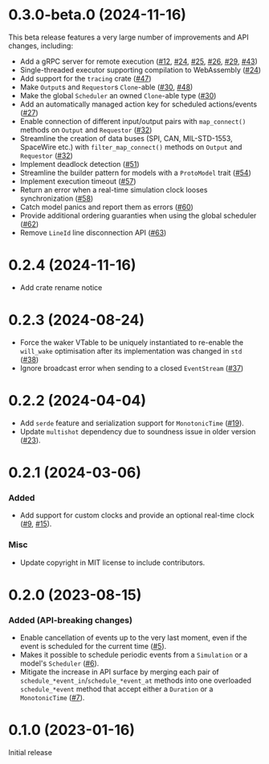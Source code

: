# 0.3.0-beta.0 (2024-11-16)

This beta release features a very large number of improvements and API changes,
including: 

- Add a gRPC server for remote execution ([#12], [#24], [#25], [#26], [#29],
  [#43])
- Single-threaded executor supporting compilation to WebAssembly ([#24])
- Add support for the `tracing` crate ([#47])
- Make `Output`s and `Requestor`s `Clone`-able ([#30], [#48]) 
- Make the global `Scheduler` an owned `Clone`-able type ([#30]) 
- Add an automatically managed action key for scheduled actions/events ([#27])
- Enable connection of different input/output pairs with `map_connect()` methods
  on `Output` and `Requestor` ([#32])
- Streamline the creation of data buses (SPI, CAN, MIL-STD-1553, SpaceWire etc.)
  with `filter_map_connect()` methods on `Output` and `Requestor` ([#32])
- Implement deadlock detection ([#51])
- Streamline the builder pattern for models with a `ProtoModel` trait ([#54])
- Implement execution timeout ([#57]) 
- Return an error when a real-time simulation clock looses synchronization
  ([#58])
- Catch model panics and report them as errors ([#60])
- Provide additional ordering guaranties when using the global scheduler ([#62])
- Remove `LineId` line disconnection API ([#63])

[#12]: https://github.com/asynchronics/nexosim/pull/12
[#24]: https://github.com/asynchronics/nexosim/pull/24
[#25]: https://github.com/asynchronics/nexosim/pull/25
[#26]: https://github.com/asynchronics/nexosim/pull/26
[#27]: https://github.com/asynchronics/nexosim/pull/27
[#29]: https://github.com/asynchronics/nexosim/pull/29
[#30]: https://github.com/asynchronics/nexosim/pull/30
[#32]: https://github.com/asynchronics/nexosim/pull/32
[#43]: https://github.com/asynchronics/nexosim/pull/43
[#47]: https://github.com/asynchronics/nexosim/pull/47
[#48]: https://github.com/asynchronics/nexosim/pull/48
[#51]: https://github.com/asynchronics/nexosim/pull/51
[#54]: https://github.com/asynchronics/nexosim/pull/54
[#57]: https://github.com/asynchronics/nexosim/pull/57
[#58]: https://github.com/asynchronics/nexosim/pull/58
[#60]: https://github.com/asynchronics/nexosim/pull/60
[#62]: https://github.com/asynchronics/nexosim/pull/62
[#63]: https://github.com/asynchronics/nexosim/pull/63

# 0.2.4 (2024-11-16)

- Add crate rename notice

# 0.2.3 (2024-08-24)

- Force the waker VTable to be uniquely instantiated to re-enable the
  `will_wake` optimisation after its implementation was changed in `std` ([#38])
- Ignore broadcast error when sending to a closed `EventStream` ([#37])

[#37]: https://github.com/asynchronics/nexosim/pull/37
[#38]: https://github.com/asynchronics/nexosim/pull/38

# 0.2.2 (2024-04-04)

- Add `serde` feature and serialization support for `MonotonicTime` ([#19]).
- Update `multishot` dependency due to soundness issue in older version ([#23]).

[#19]: https://github.com/asynchronics/nexosim/pull/19
[#23]: https://github.com/asynchronics/nexosim/pull/23

# 0.2.1 (2024-03-06)

### Added

- Add support for custom clocks and provide an optional real-time clock
  ([#9], [#15]).

[#9]: https://github.com/asynchronics/nexosim/pull/9
[#15]: https://github.com/asynchronics/nexosim/pull/15

### Misc

- Update copyright in MIT license to include contributors.

# 0.2.0 (2023-08-15)

### Added (API-breaking changes)

- Enable cancellation of events up to the very last moment, even if the event is
  scheduled for the current time ([#5]).
- Makes it possible to schedule periodic events from a `Simulation` or a model's
  `Scheduler` ([#6]).
- Mitigate the increase in API surface by merging each pair of
  `schedule_*event_in`/`schedule_*event_at` methods into one overloaded
  `schedule_*event` method that accept either a `Duration` or a `MonotonicTime`
  ([#7]).

[#5]: https://github.com/asynchronics/nexosim/pull/5
[#6]: https://github.com/asynchronics/nexosim/pull/6
[#7]: https://github.com/asynchronics/nexosim/pull/7


# 0.1.0 (2023-01-16)

Initial release
